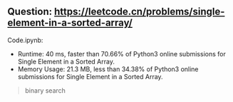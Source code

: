 ## Question: https://leetcode.cn/problems/single-element-in-a-sorted-array/

Code.ipynb:
* Runtime: 40 ms, faster than 70.66% of Python3 online submissions for Single Element in a Sorted Array.
* Memory Usage: 21.3 MB, less than 34.38% of Python3 online submissions for Single Element in a Sorted Array.
> binary search
